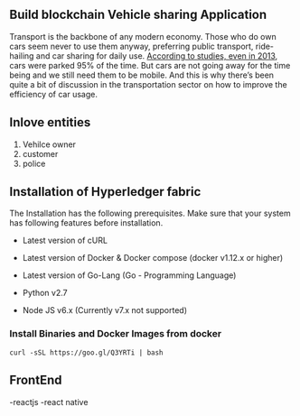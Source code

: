 ## Build blockchain Vehicle sharing Application

Transport is the backbone of any modern economy. Those who do own cars seem never to use them anyway, preferring public transport, ride-hailing and car sharing for daily use. [According to studies, even in 2013](https://www.reinventingparking.org/2013/02/cars-are-parked-95-of-time-lets-check.html), cars were parked 95% of the time. But cars are not going away for the time being and we still need them to be mobile. And this is why there’s been quite a bit of discussion in the transportation sector on how to improve the efficiency of car usage.


## Inlove entities
 1. Vehilce  owner
 2. customer
 3. police

## Installation of Hyperledger fabric

The Installation has the following prerequisites. Make sure that your system has following features before installation.

- Latest version of cURL

- Latest version of Docker & Docker compose (docker v1.12.x or higher)

- Latest version of Go-Lang (Go - Programming Language)

- Python v2.7

- Node JS v6.x (Currently v7.x not supported)

  

### Install Binaries and Docker Images from docker

    curl -sSL https://goo.gl/Q3YRTi | bash

  

## FrontEnd
-reactjs
-react native